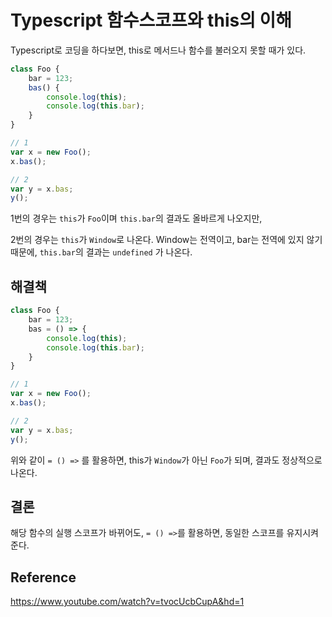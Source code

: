 # Typescript 함수스코프와 this의 이해

Typescript로 코딩을 하다보면, this로 메서드나 함수를 불러오지 못할 때가 있다.

````typescript
class Foo {
    bar = 123;
    bas() {
        console.log(this);
        console.log(this.bar);
    }
}

// 1
var x = new Foo();
x.bas();

// 2
var y = x.bas;
y();
````

1번의 경우는 `this`가 `Foo`이며 `this.bar`의 결과도 올바르게 나오지만,

2번의 경우는 `this`가 `Window`로 나온다. Window는 전역이고, bar는 전역에 있지 않기 때문에, `this.bar`의 결과는 `undefined` 가 나온다.

## 해결책

````typescript
class Foo {
    bar = 123;
    bas = () => {
        console.log(this);
        console.log(this.bar);
    }
}

// 1
var x = new Foo();
x.bas();

// 2
var y = x.bas;
y();
````

위와 같이 ` = () => ` 를 활용하면, this가 `Window`가 아닌 `Foo`가 되며, 결과도 정상적으로 나온다.



## 결론

해당 함수의 실행 스코프가 바뀌어도, `= () =>`를 활용하면, 동일한 스코프를 유지시켜 준다.



## Reference

https://www.youtube.com/watch?v=tvocUcbCupA&hd=1